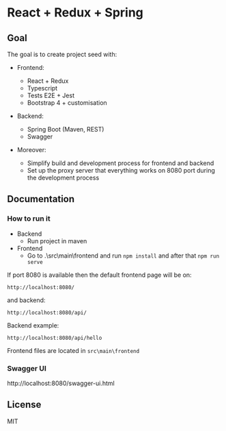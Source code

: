 # React + Redux + Spring

## Goal

The goal is to create project seed with:

* Frontend:
    * React + Redux
    * Typescript
    * Tests E2E + Jest
    * Bootstrap 4 + customisation


* Backend:
    * Spring Boot (Maven, REST)
    * Swagger
    
    
* Moreover:
    * Simplify build and development process for frontend and backend
    * Set up the proxy server that everything works on 8080 port during the development process

## Documentation

### How to run it
* Backend
    * Run project in maven
* Frontend
    * Go to .\src\main\frontend and run `npm install` and after that `npm run serve`

If port 8080 is available then the default frontend page will be on:
```
http://localhost:8080/
```
and backend:
```
http://localhost:8080/api/
```
Backend example:
```
http://localhost:8080/api/hello
```

Frontend files are located in `src\main\frontend`

### Swagger UI
http://localhost:8080/swagger-ui.html

## License

MIT
